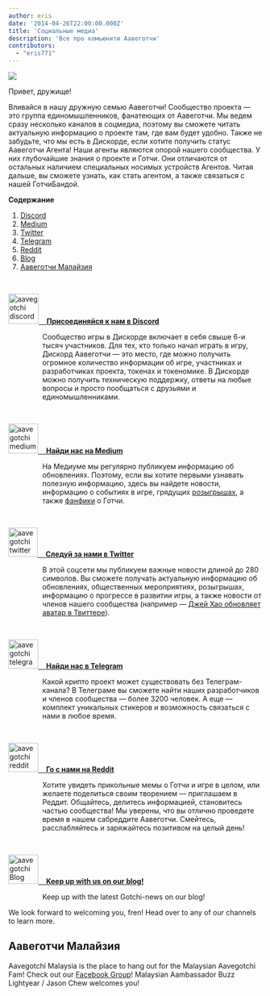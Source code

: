 ```yaml
---
author: eris
date: '2014-04-26T22:00:00.000Z'
title: 'Социальные медиа'
description: 'Все про комьюнити Аавеготчи'
contributors:
  - "eris771"
---
```


<div class="headerImageContainer">
<img src="/socialmedia/alfredgotchiwelcome.png" class="headerImage">
<p class="headerImageText">Привет, дружище!</p>
</div>

Вливайся в нашу дружную семью Аавеготчи! Сообщество проекта — это группа единомышленников, фанатеющих от Аавеготчи. Мы ведем сразу несколько каналов в соцмедиа, поэтому вы сможете читать актуальную информацию о проекте там, где вам будет удобно. Также не забудьте, что мы есть в Дискорде, если хотите получить статус Аавеготчи Агента!  Наши агенты являются опорой нашего сообщества. У них глубочайшие знания о проекте и Готчи. Они отличаются от остальных наличием специальных носимых устройств Агентов. Читая дальше, вы сможете узнать, как стать агентом, а также связаться с нашей ГотчиБандой.

<a name="Discord"></a>

<div class="contentsBox">

**Содержание**

<ol>
<li><a href=#Discord>Discord</a></li>
<li><a href=#Medium>Medium</a></li>
<li><a href=#Twitter>Twitter</a></li>
<li><a href=#Telegram>Telegram</a></li>
<li><a href=#Reddit>Reddit</a></li>
<li><a href=#Blog>Blog</a></li>
<li><a href=#aavegotchi-malaysia>Аавеготчи Малайзия</a></li>
</ol>

</div>

&nbsp;

<a href="https://discord.com/invite/NPwnWB6" target = "_blank"><img src="/socialmedia/discord.png" alt = "aavegotchi discord" width="60" height="60"> &nbsp;&nbsp;&nbsp;**Присоединяйся к нам в Discord**</a>

<p style="margin-left: 4.8em">Сообщество игры в Дискорде включает в себя свыше 6-и тысяч участников. Для тех, кто только начал играть в игру, Дискорд Аавеготчи — это место, где можно получить огромное количество информации об игре, участниках и разработчиках проекта, токенах и токеномике.  
В Дискорде можно получить техническую поддержку, ответы на любые вопросы и просто пообщаться с друзьями и единомышленниками. </p>

<a name="Medium"></a>

&nbsp;<a name="Twitter"></a>

<a href="https://aavegotchi.medium.com/" target = "_blank"><img src="/socialmedia/medium.png" alt = "aavegotchi medium" width="59" height="59"> &nbsp;&nbsp;&nbsp;**Найди нас на Medium**</a>

<p style="margin-left: 4.8em">На Медиуме мы регулярно публикуем информацию об обновлениях. Поэтому, если вы хотите первыми узнавать полезную информацию, здесь вы найдете новости, информацию о событиях в игре, грядущих <a href="https://aavegotchi.medium.com/aavegotchi-raffles-a-frenly-guide-66f624c9bc60">розыгрышах</a>, а также <a href = "https://aavegotchi.medium.com/anon-and-the-green-ticket-5776969b3a69">фанфики</a> о Готчи.</p>

&nbsp;<a name="Telegram"></a>

<a href="https://twitter.com/aavegotchi" target = "_blank"><img class="socialmedia" src="/socialmedia/twitter.png" alt = "aavegotchi twitter" width="58" height="58"> &nbsp;&nbsp;&nbsp;**Следуй за нами в Twitter**</a>

<p style="margin-left: 4.8em">В этой соцсети мы публикуем важные новости длиной до 280 символов. Вы сможете получать актуальную информацию об обновлениях, общественных мероприятиях, розыгрышах, информацию о прогрессе в развитии игры, а также новости от членов нашего сообщества (например — <a href=https://twitter.com/aavegotchi/status/1313813072717389824">Джей Хао обновляет аватар в Твиттере</a>).</p>

&nbsp;

<a href="https://t.me/aavegotchi" target = "_blank"><img class="socialmedia" src="/socialmedia/telegram.png" alt = "aavegotchi telegram" width="59" height="58"> &nbsp;&nbsp;&nbsp;**Найди нас в Telegram**</a>

<p style="margin-left: 4.8em">Какой крипто проект может существовать без Телеграм-канала?
 В Телеграме вы сможете найти наших разработчиков и членов сообщества — более 3200 человек. А еще — комплект уникальных стикеров и возможность связаться с нами в любое время. </p>

&nbsp;<a name="Reddit"></a>

<a href="https://www.reddit.com/r/Aavegotchi/" target = "_blank"><img class="socialmedia" src="/socialmedia/reddit.jpg" alt = "aavegotchi reddit" width="59" height="58"> &nbsp;&nbsp;&nbsp;**Го с нами на Reddit**</a>

<p style="margin-left: 4.8em">Хотите увидеть прикольные мемы о Готчи и игре в целом, или желаете поделиться своим творением — приглашаем в Реддит. Общайтесь, делитесь информацией, становитесь частью сообщества! Мы уверены, что вы отлично проведете время в нашем сабреддите Аавеготчи. Смейтесь, расслабляйтесь и заряжайтесь позитивом на целый день!</p>

&nbsp;<a name="Blog"></a>

<a href="https://blog.aavegotchi.com/" target = "_blank"><img class="socialmedia" src="/socialmedia/blog.svg" alt = "aavegotchi Blog" width="59" height="58"> &nbsp;&nbsp;&nbsp;**Keep up with us on our blog!**</a>

<p style="margin-left: 4.8em">Keep up with the latest Gotchi-news on our blog!</p>

We look forward to welcoming you, fren! Head over to any of our channels to learn more.

## Аавеготчи Малайзия

Aavegotchi Malaysia is the place to hang out for the Malaysian Aavegotchi Fam! Check out our [Facebook Group](https://www.facebook.com/groups/aavegotchimalaysia)! Malaysian Aambassador Buzz Lightyear / Jason Chew welcomes you!





